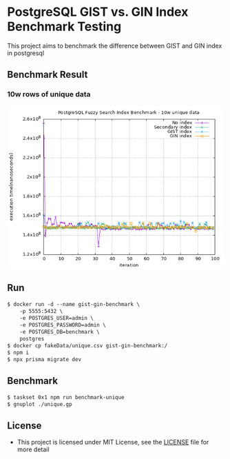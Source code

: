 # PostgreSQL GIST vs. GIN Index Benchmark Testing
This project aims to benchmark the difference between GIST and GIN index in postgresql

## Benchmark Result
### 10w rows of unique data
![](./benchmark-unique.png)

## Run
```shell
$ docker run -d --name gist-gin-benchmark \
    -p 5555:5432 \
    -e POSTGRES_USER=admin \
    -e POSTGRES_PASSWORD=admin \
    -e POSTGRES_DB=benchmark \
    postgres
$ docker cp fakeData/unique.csv gist-gin-benchmark:/
$ npm i
$ npx prisma migrate dev
```

## Benchmark
```shell
$ taskset 0x1 npm run benchmark-unique
$ gnuplot ./unique.gp
```

## License
+ This project is licensed under MIT License, see the [LICENSE](./LICENSE) file for more detail